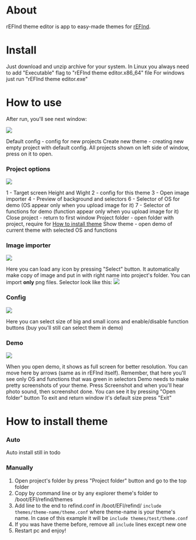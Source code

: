 # About
 rEFInd theme editor is app to easy-made themes for [rEFInd](https://cecekpawon.github.io/RefindPkg/refind/index.html). 
# Install
Just download and unzip archive for your system. In Linux you always need to add "Executable" flag to "rEFInd theme editor.x86_64" file
For windows just run "rEFInd theme editor.exe"
# How to use

After run, you'll see next window:

![](https://i.imgur.com/B14jn0c.png[/img])

Default config - config for new projects
Create new theme - creating new empty project with default config. All projects shown on left side of window, press on it to open. 

### Project options
![](https://i.imgur.com/MLcOFaR.png)

1 - Target screen Height and Wight
2 - config for this theme
3 - Open image importer
4 - Preview of background and selectors
6 - Selector of OS for demo (OS appear only when you upload image for it)
7 - Selector of functions for demo (function appear only when you upload image for it)
Close project - return to first window
Project folder - open folder with project, require for  [How to install theme](https://github.com/SLywnow/refind-theme-editor/blob/master/README.md "How to install theme")
Show theme - open demo of current theme with selected OS and functions

### Image importer
![](https://imgur.com/Hkfig3m.png)

Here you can load any icon by pressing "Select" button. It automatically make copy of image and put in with right name into project's folder. You can import **only** png files. Selector look like this:
![](https://imgur.com/NpXNnCm.png)


### Config
![](https://imgur.com/IuH1Em2.png)

Here you can select size of big and small icons and enable/disable function buttons (buy you'll still can select them in demo)

### Demo
![](https://imgur.com/TyaQtVb.png)

When you open demo, it shows as full screen for better resolution. You can move here by arrows (same as in rEFInd itself). Remember, that here you'll see only OS and functions that was green in selectors
Demo needs to make pretty screenshots of your theme. Press Screenshot and when you'll hear photo sound, then screenshot done. You can see it by pressing "Open folder" button
To exit and return window it's default size press "Exit"

# How to install theme
### Auto
Auto install still in todo

### Manually
1) Open project's folder by press "Project folder" button and go to the top folder
2) Copy by command line or by any explorer theme's folder to /boot/EFI/refind/themes
3) Add line to the end to refind.conf in /boot/EFI/refind/ `include themes/theme-name/theme.conf` where theme-name is your theme's name. In case of this example it will be `include themes/test/theme.conf`
4) If you was have theme before, remove all `include` lines except new one
5) Restart pc and enjoy!